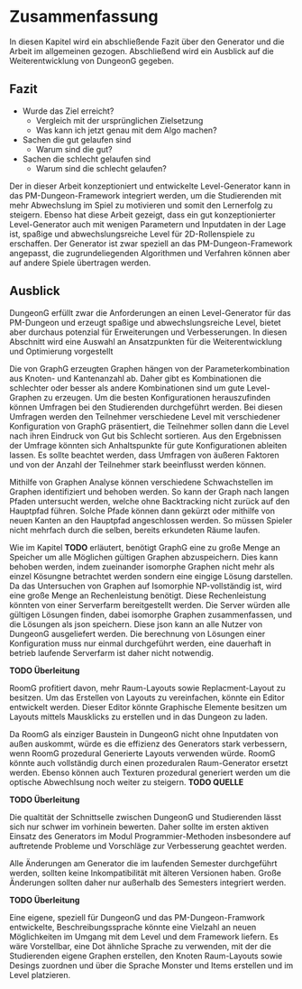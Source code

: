 # Zusammenfassung

In diesen Kapitel wird ein abschließende Fazit über den Generator und die Arbeit im allgemeinen gezogen. Abschließend wird ein Ausblick auf die Weiterentwicklung von DungeonG gegeben. 

## Fazit

- Wurde das Ziel erreicht? 
  - Vergleich mit der ursprünglichen Zielsetzung
  - Was kann ich jetzt genau mit dem Algo machen?
- Sachen die gut gelaufen sind
  - Warum sind die gut?
- Sachen die schlecht gelaufen sind
  - Warum sind die schlecht gelaufen?

Der in dieser Arbeit konzeptioniert und entwickelte Level-Generator kann in das PM-Dungeon-Framework integriert werden, um die Studierenden mit mehr Abwechslung im Spiel zu motivieren und somit den Lernerfolg zu steigern. Ebenso hat diese Arbeit gezeigt, dass ein gut konzeptionierter Level-Generator auch mit wenigen Parametern und Inputdaten in der Lage ist, spaßige und abwechslungsreiche Level für 2D-Rollenspiele zu erschaffen. Der Generator ist zwar speziell an das PM-Dungeon-Framework angepasst, die zugrundeliegenden Algorithmen und Verfahren können aber auf andere Spiele übertragen werden. 

## Ausblick

DungeonG erfüllt zwar die Anforderungen an einen Level-Generator für das PM-Dungeon und erzeugt spaßige und abwechslungsreiche Level, bietet aber durchaus potenzial für Erweiterungen und Verbesserungen. In diesen Abschnitt wird eine Auswahl an Ansatzpunkten für die Weiterentwicklung und Optimierung vorgestellt

Die von GraphG erzeugten Graphen hängen von der Parameterkombination aus Knoten- und Kantenanzahl ab. Daher gibt es Kombinationen die schlechter oder besser als andere Kombinationen sind um gute Level-Graphen zu erzeugen. Um die besten Konfigurationen herauszufinden können Umfragen bei den Studierenden durchgeführt werden. Bei diesen Umfragen werden den Teilnehmer verschiedene Level mit verschiedener Konfiguration von GraphG präsentiert, die Teilnehmer sollen dann die Level nach ihren Eindruck von Gut bis Schlecht sortieren. Aus den Ergebnissen der Umfrage könnten sich Anhaltspunkte für gute Konfigurationen ableiten lassen. Es sollte beachtet werden, dass Umfragen von äußeren Faktoren und von der Anzahl der Teilnehmer stark beeinflusst werden können. 

Mithilfe von Graphen Analyse können verschiedene Schwachstellen im Graphen identifiziert und behoben werden. So kann der Graph nach langen Pfaden untersucht werden, welche ohne Backtracking nicht zurück auf den Hauptpfad führen. Solche Pfade können dann gekürzt oder mithilfe von neuen Kanten an den Hauptpfad angeschlossen werden. So müssen Spieler nicht mehrfach durch die selben, bereits erkundeten Räume laufen. 

Wie im Kapitel **TODO** erläutert, benötigt GraphG eine zu große Menge an Speicher um alle Möglichen gültigen Graphen abzuspeichern. Dies kann behoben werden, indem zueinander isomorphe Graphen nicht mehr als einzel Kösungne betrachtet werden sondern eine eingige Lösung darstellen. Da das Untersuchen von Graphen auf Isomorphie NP-vollständig ist, wird eine große Menge an Rechenleistung benötigt. Diese Rechenleistung könnten von einer Serverfarm bereitgestellt werden. Die Server würden alle gültigen Lösungen finden, dabei isomorphe Graphen zusammenfassen, und die Lösungen als json speichern. Diese json kann an alle Nutzer von DungeonG ausgeliefert werden. Die berechnung von Lösungen einer Konfiguration muss nur einmal durchgeführt werden, eine dauerhaft in betrieb laufende Serverfarm ist daher nicht notwendig. 

**TODO Überleitung**

RoomG profitiert davon, mehr Raum-Layouts sowie Replacment-Layout zu besitzen. Um das Erstellen von Layouts zu vereinfachen, könnte ein Editor entwickelt werden. Dieser Editor könnte Graphische Elemente besitzen um Layouts mittels Mausklicks zu erstellen und in das Dungeon zu laden. 

Da RoomG als einziger Baustein in DungeonG nicht ohne Inputdaten von außen auskommt, würde es die effizienz des Generators stark verbessern, wenn RoomG prozedural Generierte Layouts verwenden würde. RoomG könnte auch vollständig durch einen prozeduralen Raum-Generator ersetzt werden. Ebenso können auch Texturen prozedural generiert werden um die optische Abwechlsung noch weiter zu steigern. **TODO QUELLE** 

**TODO Überleitung**

Die qualtität der Schnittselle zwischen DungeonG und Studierenden lässt sich nur schwer im vorhinein bewerten. Daher sollte im ersten aktiven Einsatz des Generators im Modul Programmier-Methoden insbesondere auf auftretende Probleme und Vorschläge zur Verbesserung geachtet werden. 

Alle Änderungen am Generator die im laufenden Semester durchgeführt werden, sollten keine Inkompatibilität mit älteren Versionen haben. Große Änderungen sollten daher nur außerhalb des Semesters integriert werden.

**TODO Überleitung**

Eine eigene, speziell für DungeonG und das PM-Dungeon-Framwork entwickelte, Beschreibungssprache könnte eine Vielzahl an neuen Möglichkeiten im Umgang mit dem Level und dem Framework liefern. Es wäre Vorstellbar, eine Dot ähnliche Sprache zu verwenden, mit der die Studierenden eigene Graphen erstellen, den Knoten Raum-Layouts sowie Desings zuordnen und über die Sprache Monster und Items erstellen und im Level platzieren. 